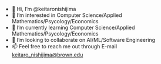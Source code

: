 - 👋 Hi, I’m @keitaronishijima
- 👀 I’m interested in Computer Science/Applied Mathematics/Psycology/Economics
- 🌱 I’m currently learning Computer Science/Applied Mathematics/Psycology/Economics
- 💞️ I’m looking to collaborate on AI/ML/Software Engineering
- 📫 Feel free to reach me out through E-mail keitaro_nishijima@brown.edu

<!---
keitaronishijima/keitaronishijima is a ✨ special ✨ repository because its `README.md` (this file) appears on your GitHub profile.
You can click the Preview link to take a look at your changes.
--->
